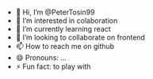 - 👋 Hi, I’m @PeterTosin99
- 👀 I’m interested in colaboration
- 🌱 I’m currently learning react
- 💞️ I’m looking to collaborate on frontend
- 📫 How to reach me on github
- 😄 Pronouns: ...
- ⚡ Fun fact: to play with

<!---
PeterTosin99/PeterTosin99 is a ✨ special ✨ repository because its `README.md` (this file) appears on your GitHub profile.
You can click the Preview link to take a look at your changes.
--->
